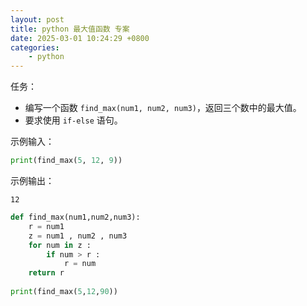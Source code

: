 ```yaml
---
layout: post
title: python 最大值函数 专案
date: 2025-03-01 10:24:29 +0800
categories:
    - python
---
```


任务：  
- 编写一个函数 `find_max(num1, num2, num3)`，返回三个数中的最大值。  
- 要求使用 `if-else` 语句。  

示例输入：  
```python
print(find_max(5, 12, 9))
```
示例输出：  
```
12
```

```py
def find_max(num1,num2,num3):
    r = num1 
    z = num1 , num2 , num3
    for num in z :
        if num > r :
            r = num
    return r
    
print(find_max(5,12,90))
```